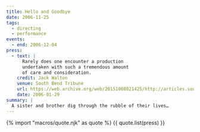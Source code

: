 ```yaml
---
title: Hello and Goodbye
date: 2006-11-25
tags:
  - directing
  - performance
events:
  - end: 2006-12-04
press:
  - text: |
      Rarely does one encounter a production
      undertaken with such a tremendous amount
      of care and consideration.
    credit: Jack Walton
    venue: South Bend Tribune
    url: https://web.archive.org/web/20151008021425/http://articles.southbendtribune.com:80/2006-01-29/news/26962892_1_hester-darkness-athol-fugard
    date: 2006-01-29
summary: |
  A sister and brother dig through the rubble of their lives…
---
```


{% import "macros/quote.njk" as quote %}
{{ quote.list(press) }}

